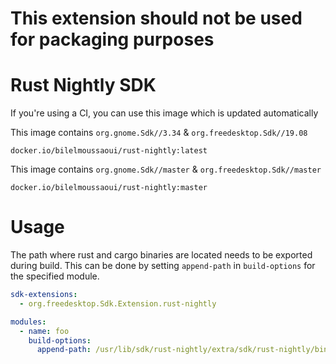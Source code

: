 # This extension should not be used for packaging purposes

# Rust Nightly SDK

If you're using a CI, you can use this image which is updated automatically


This image contains `org.gnome.Sdk//3.34` & `org.freedesktop.Sdk//19.08`
```
docker.io/bilelmoussaoui/rust-nightly:latest
```

This image contains `org.gnome.Sdk//master` & `org.freedesktop.Sdk//master`
```
docker.io/bilelmoussaoui/rust-nightly:master
```

# Usage

The path where rust and cargo binaries are located needs to be exported
during build. This can be done by setting `append-path` in
`build-options` for the specified module.

```yaml
sdk-extensions:
  - org.freedesktop.Sdk.Extension.rust-nightly

modules:
  - name: foo
    build-options:
      append-path: /usr/lib/sdk/rust-nightly/extra/sdk/rust-nightly/bin
```
